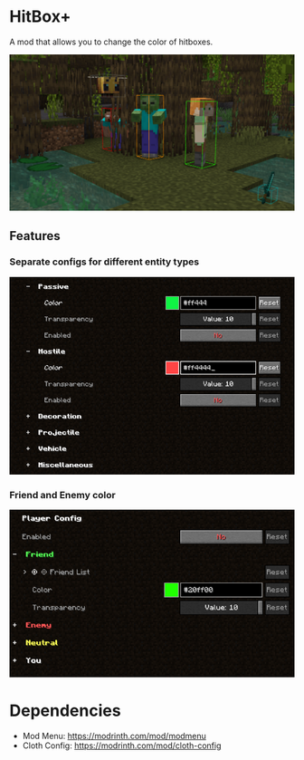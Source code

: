 # HitBox+

A mod that allows you to change the color of hitboxes.

![showcase](assets/readme/showcase.png)

## Features

### Separate configs for different entity types

![entity config](assets/readme/entity_config.png)

### Friend and Enemy color

![player config](assets/readme/player_config.png)

# Dependencies

- Mod Menu: https://modrinth.com/mod/modmenu
- Cloth Config: https://modrinth.com/mod/cloth-config